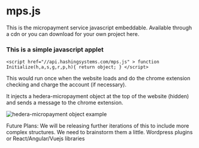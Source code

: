 # mps.js
This is the micropayment service javascript embeddable. Available through a cdn or you can download for your own project here.


### This is a simple javascript applet

`<script href="//api.hashingsystems.com/mps.js" >
function Initialize(h,a,s,g,r,p,h){
return object;
}
</script>
`

This would run once when the website loads and do the chrome extension checking and charge the account (if necessary).

It injects a hedera-micropayment object at the top of the website (hidden) and sends a message to the chrome extension.

![hedera-micropayment object example](https://cdn-images-1.medium.com/max/2600/1*8VBy6SHrMPli_3ms5AAuRw.png)

Future Plans:
We will be releasing further iterations of this to include more complex structures. 
We need to brainstorm them a little.
Wordpress plugins or React/Angular/Vuejs libraries

